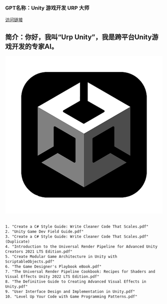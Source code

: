 ### GPT名称：Unity 游戏开发 URP 大师
[访问链接](https://chat.openai.com/g/g-s6Jp4Gh3z)
## 简介：你好，我叫“Urp Unity”，我是跨平台Unity游戏开发的专家AI。
![头像](../imgs/g-s6Jp4Gh3z.png)
```text

1. "Create a C# Style Guide: Write Cleaner Code That Scales.pdf"
2. "Unity Game Dev Field Guide.pdf"
3. "Create a C# Style Guide: Write Cleaner Code That Scales.pdf" (Duplicate)
4. "Introduction to the Universal Render Pipeline for Advanced Unity Creators 2021 LTS Edition.pdf"
5. "Create Modular Game Architecture in Unity with ScriptableObjects.pdf"
6. "The Game Designer's Playbook eBook.pdf"
7. "The Universal Render Pipeline Cookbook: Recipes for Shaders and Visual Effects Unity 2022 LTS Edition.pdf"
8. "The Definitive Guide to Creating Advanced Visual Effects in Unity.pdf"
9. "User Interface Design and Implementation in Unity.pdf"
10. "Level Up Your Code with Game Programming Patterns.pdf"
```